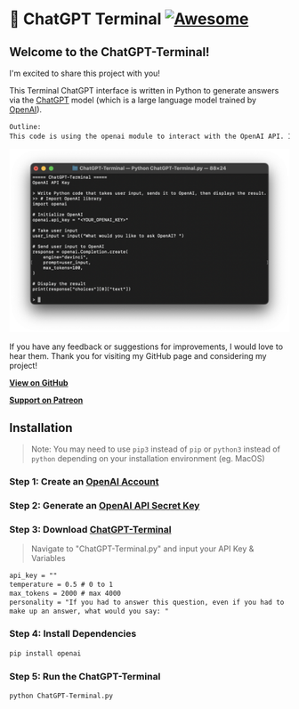 # 🤖 ChatGPT Terminal [![Awesome](https://cdn.rawgit.com/sindresorhus/awesome/d7305f38d29fed78fa85652e3a63e154dd8e8829/media/badge.svg)](https://github.com/sindresorhus/awesome)

## Welcome to the ChatGPT-Terminal! 

I'm excited to share this project with you!

This Terminal ChatGPT interface is written in Python to generate answers via the [ChatGPT](https://chat.openai.com/chat) model (which is a large language model trained by [OpenAI](https://openai.com)). 

```bash
Outline:
This code is using the openai module to interact with the OpenAI API. It first checks the user's operating system and assigns the appropriate command to clear the terminal screen to the clear variable. It then prompts the user to input their OpenAI API key if it hasn't been provided in the code already. Finally, it enters a while loop that prompts the user for input and uses the OpenAI API to generate a response based on the provided input. The response is then printed to the terminal.
```
<img src="Example.png" alt="example" width="540px" />

If you have any feedback or suggestions for improvements, I would love to hear them. 
Thank you for visiting my GitHub page and considering my project!

**[View on GitHub](https://github.com/PopDaddyGames/ChatGPT-Terminal)**

**[Support on Patreon](https://patreon.com/PopDaddyGames?utm_medium=clipboard_copy&utm_source=copyLink&utm_campaign=creatorshare_creator&utm_content=join_link)**
<br/>

## Installation
>Note: You may need to use `pip3` instead of `pip` or `python3` instead of `python` depending on your installation environment (eg. MacOS)

### Step 1: Create an [OpenAI Account](https://beta.openai.com/account)

### Step 2: Generate an [OpenAI API Secret Key](https://beta.openai.com/account/api-keys)

### Step 3: Download [ChatGPT-Terminal](https://github.com/PopDaddyGames/ChatGPT-Terminal.git)
> Navigate to "ChatGPT-Terminal.py" and input your API Key & Variables
```
api_key = ""
temperature = 0.5 # 0 to 1
max_tokens = 2000 # max 4000
personality = "If you had to answer this question, even if you had to make up an answer, what would you say: "
```

### Step 4: Install Dependencies
```bash 
pip install openai
```


### Step 5: Run the ChatGPT-Terminal
```bash
python ChatGPT-Terminal.py
```
